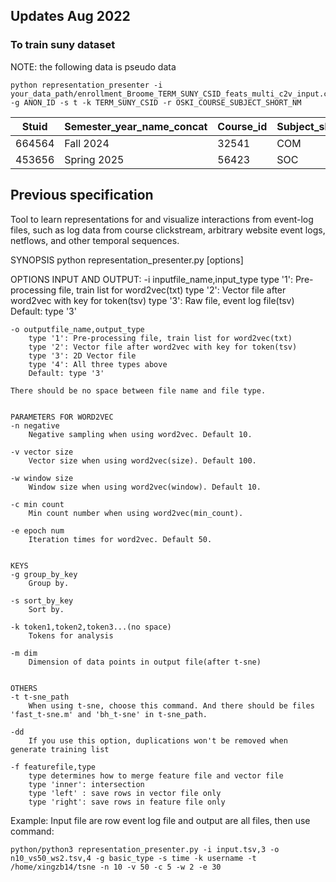 ## Updates Aug 2022
### To train suny dataset
NOTE: the following data is pseudo data

	python representation_presenter -i your_data_path/enrollment_Broome_TERM_SUNY_CSID_feats_multi_c2v_input.csv -g ANON_ID -s t -k TERM_SUNY_CSID -r OSKI_COURSE_SUBJECT_SHORT_NM

| Stuid  | Semester_year_name_concat | Course_id | Subject_short_name |
| ------------- | ------------- | ------------- | ------------- |
| 664564  | Fall 2024  | 32541 | COM |
| 453656  | Spring 2025  | 56423 | SOC |

## Previous specification
Tool to learn representations for and visualize interactions from event-log files, such as log data from course clickstream, arbitrary website event logs,  netflows, and other temporal sequences. 

SYNOPSIS
	python representation_presenter.py [options]


OPTIONS
	INPUT AND OUTPUT:
	-i inputfile_name,input_type
		type '1': Pre-processing file, train list for word2vec(txt)
		type '2': Vector file after word2vec with key for token(tsv)
		type '3': Raw file, event log file(tsv)
		Default: type '3'

	-o outputfile_name,output_type
		type '1': Pre-processing file, train list for word2vec(txt)
		type '2': Vector file after word2vec with key for token(tsv)
		type '3': 2D Vector file
		type '4': All three types above
		Default: type '3'

	There should be no space between file name and file type.


	PARAMETERS FOR WORD2VEC
	-n negative
   		Negative sampling when using word2vec. Default 10.

	-v vector size
   		Vector size when using word2vec(size). Default 100.

	-w window size
		Window size when using word2vec(window). Default 10.

	-c min count
		Min count number when using word2vec(min_count).

	-e epoch num
		Iteration times for word2vec. Default 50.


	KEYS
	-g group_by_key
		Group by. 
	
	-s sort_by_key
		Sort by.

	-k token1,token2,token3...(no space)
		Tokens for analysis

	-m dim
		Dimension of data points in output file(after t-sne)


	OTHERS
	-t t-sne_path
   		When using t-sne, choose this command. And there should be files 'fast_t-sne.m' and 'bh_t-sne' in t-sne_path.

   	-dd
   		If you use this option, duplications won't be removed when generate training list

   	-f featurefile,type
   	    type determines how to merge feature file and vector file
   		type 'inner': intersection
   		type 'left' : save rows in vector file only
   		type 'right': save rows in feature file only 


Example: Input file are row event log file and output are all files, then use command:

	python/python3 representation_presenter.py -i input.tsv,3 -o n10_vs50_ws2.tsv,4 -g basic_type -s time -k username -t /home/xingzb14/tsne -n 10 -v 50 -c 5 -w 2 -e 30



